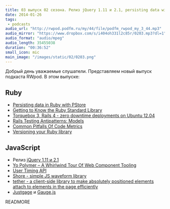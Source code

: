 ```yaml
---
title: 03 выпуск 02 сезона. Релиз jQuery 1.11 и 2.1, persisting data with PStore, Torquebox 3 and Rails 4, Yo Polymer и прочее
date: 2014-01-26
tags:
 - podcasts
audio_url: "http://rwpod.podfm.ru/my/44/file/podfm_rwpod_my_3_44.mp3"
audio_mirror: "https://www.dropbox.com/s/i404oh331l2c85r/0203.mp3?dl=1"
audio_format: "audio/mpeg"
audio_length: 35455038
duration: "00:36:52"
small_icon: mic
main_image: "/images/static/02/0203.png"
---
```


Добрый день уважаемые слушатели. Представляем новый выпуск подкаста RWpod. В этом выпуске:

## Ruby

 - [Persisting data in Ruby with PStore](http://robm.me.uk/ruby/2014/01/25/pstore.html)
 - [Getting to Know the Ruby Standard Library](http://monkeyandcrow.com/series/ruby_standard_library/)
 - [Torquebox 3, Rails 4 - zero downtime deployments on Ubuntu 12.04](http://www.amberbit.com/blog/2014/1/20/torquebox-3-rails-4-zero-downtime-deployment-ubuntu-12-04/)
 - [Rails Testing Antipatterns: Models](https://semaphoreapp.com/blog/2014/01/21/rails-testing-antipatterns-models.html)
 - [Common Pitfalls Of Code Metrics](http://solnic.eu/2014/01/22/common-pitfalls-of-code-metrics.html)
 - [Versioning your Ruby library](http://www.reinteractive.net/posts/144-versioning-your-ruby-library)

## JavaScript

 - Релиз [jQuery 1.11 и 2.1](http://blog.jquery.com/2014/01/24/jquery-1-11-and-2-1-released/)
 - [Yo Polymer – A Whirlwind Tour Of Web Component Tooling](http://updates.html5rocks.com/2014/01/Yo-Polymer-A-Whirlwind-Tour-Of-Web-Component-Tooling)
 - [User Timing API](http://www.html5rocks.com/en/tutorials/webperformance/usertiming/)
 - [Shore - simple JS waveform library](https://github.com/Codingbean/Shore)
 - [tether - a client-side library to make absolutely positioned elements attach to elements in the page efficiently](http://github.hubspot.com/tether/)
 - [Justgage](http://justgage.com/) и [Gauge.js](http://bernii.github.io/gauge.js/)

READMORE


